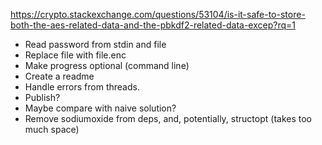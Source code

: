 
https://crypto.stackexchange.com/questions/53104/is-it-safe-to-store-both-the-aes-related-data-and-the-pbkdf2-related-data-excep?rq=1
 * Read password from stdin and file
 * Replace file with file.enc
 * Make progress optional (command line)
 * Create a readme
 * Handle errors from threads.
 * Publish?
 * Maybe compare with naive solution?
 * Remove sodiumoxide from deps, and, potentially, structopt (takes too much space)